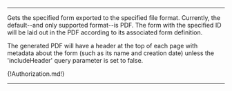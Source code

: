 ---

Gets the specified form exported to the specified file format. Currently, the default--and only supported format--is PDF. The form with the specified ID will be laid out in the PDF according to its associated form definition.

The generated PDF will have a header at the top of each page with metadata about the form (such as its name and creation date) unless the 'includeHeader' query parameter is set to false.

{!Authorization.md!}

---